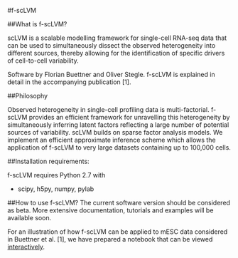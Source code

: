 #f-scLVM


##What is f-scLVM?

scLVM is a scalable modelling framework for single-cell RNA-seq data that can be used to simultaneously dissect the observed heterogeneity into different sources, thereby allowing for the identification of specific drivers of cell-to-cell variability.


Software by Florian Buettner and Oliver Stegle. f-scLVM is explained in  detail in the accompanying publication [1].

##Philosophy

Observed heterogeneity in single-cell profiling data is multi-factorial. f-scLVM provides an efficient framework for unravelling this heterogeneity by simultaneously inferring latent factors reflecting a large number of potential sources of variability. scLVM builds on sparse factor analysis models. We implement an efficient approximate inference scheme which allows the application of f-scLVM to very large datasets containing up to 100,000 cells.

##Installation requirements:

f-scLVM requires Python 2.7 with
  - scipy, h5py, numpy, pylab

##How to use f-scLVM?
The current software version should be considered as beta. More extensive documentation, tutorials and examples will be available soon. 

For an illustration of how f-scLVM can be applied to mESC data considered in Buettner et al. [1], we have prepared a notebook that can be viewed [interactively](http://nbviewer.ipython.org/github/pmbio/scLVM2/blob/master/py/demo/ipynb/f-scLVM.ipynb).
